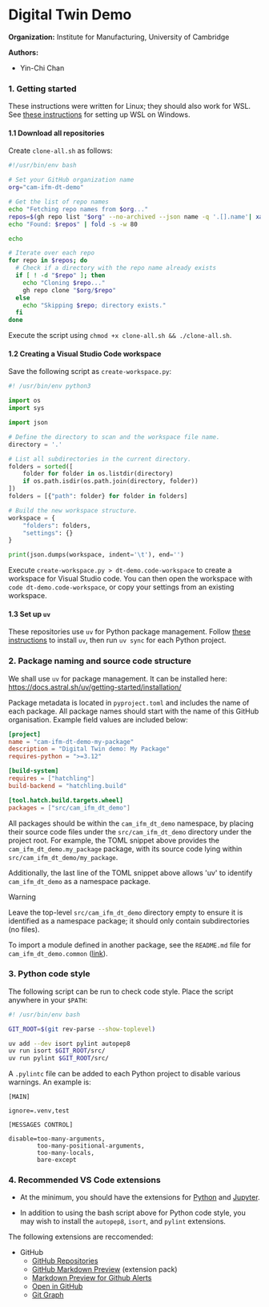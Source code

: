 # Digital Twin Demo

**Organization:** Institute for Manufacturing, University of Cambridge

**Authors:**
  - Yin-Chi Chan

### 1. Getting started

These instructions were written for Linux; they should also work for WSL. See [these instructions](https://learn.microsoft.com/en-us/windows/wsl/install) for setting up WSL on Windows.

#### 1.1 Download all repositories

Create `clone-all.sh` as follows:

```bash
#!/usr/bin/env bash

# Set your GitHub organization name
org="cam-ifm-dt-demo"

# Get the list of repo names
echo "Fetching repo names from $org..."
repos=$(gh repo list "$org" --no-archived --json name -q '.[].name'| xargs echo)
echo "Found: $repos" | fold -s -w 80

echo

# Iterate over each repo
for repo in $repos; do
  # Check if a directory with the repo name already exists
  if [ ! -d "$repo" ]; then
    echo "Cloning $repo..."
    gh repo clone "$org/$repo"
  else
    echo "Skipping $repo; directory exists."
  fi
done
```

Execute the script using `chmod +x clone-all.sh && ./clone-all.sh`.

#### 1.2 Creating a Visual Studio Code workspace

Save the following script as `create-workspace.py`:

```py
#! /usr/bin/env python3

import os
import sys

import json

# Define the directory to scan and the workspace file name.
directory = '.'

# List all subdirectories in the current directory.
folders = sorted([
    folder for folder in os.listdir(directory)
    if os.path.isdir(os.path.join(directory, folder))
])
folders = [{"path": folder} for folder in folders]

# Build the new workspace structure.
workspace = {
    "folders": folders,
    "settings": {}
}

print(json.dumps(workspace, indent='\t'), end='')
```

Execute `create-workspace.py > dt-demo.code-workspace` to create a workspace for Visual Studio code.  You can then open the workspace with `code dt-demo.code-workspace`, or copy your settings from an existing workspace.

#### 1.3 Set up `uv`

These repositories use `uv` for Python package management. Follow [these instructions](https://docs.astral.sh/uv/getting-started/installation/) to install `uv`, then run `uv sync` for each Python project.

### 2. Package naming and source code structure

We shall use `uv` for package management.  It can be installed here: <https://docs.astral.sh/uv/getting-started/installation/>

Package metadata is located in `pyproject.toml` and includes the name of each package. All package names should start with the name of this GitHub organisation. Example field values are included below:

```toml
[project]
name = "cam-ifm-dt-demo-my-package"
description = "Digital Twin demo: My Package"
requires-python = ">=3.12"

[build-system]
requires = ["hatchling"]
build-backend = "hatchling.build"

[tool.hatch.build.targets.wheel]
packages = ["src/cam_ifm_dt_demo"]
```

All packages should be within the `cam_ifm_dt_demo` namespace, by placing their source code files under the `src/cam_ifm_dt_demo` directory under the project root.  For example, the TOML snippet above provides the `cam_ifm_dt_demo.my_package` package, with its source code lying within `src/cam_ifm_dt_demo/my_package`.

Additionally, the last line of the TOML snippet above allows 'uv' to identify `cam_ifm_dt_demo` as a namespace package.

> [!warning]
> Leave the top-level `src/cam_ifm_dt_demo` directory empty to ensure it is identified as a namespace package; it should only contain subdirectories (no files).

To import a module defined in another package, see the `README.md` file for `cam_ifm_dt_demo.common` ([link](https://github.com/cam-ifm-dt-demo/common)).

### 3. Python code style

The following script can be run to check code style.  Place the script anywhere in your `$PATH`:

```bash
#! /usr/bin/env bash

GIT_ROOT=$(git rev-parse --show-toplevel)

uv add --dev isort pylint autopep8
uv run isort $GIT_ROOT/src/
uv run pylint $GIT_ROOT/src/
```

A `.pylintc` file can be added to each Python project to disable various warnings. An example is:

```
[MAIN]

ignore=.venv,test

[MESSAGES CONTROL]

disable=too-many-arguments,
        too-many-positional-arguments,
        too-many-locals,
        bare-except
```

### 4. Recommended VS Code extensions

- At the minimum, you should have the extensions for [Python](https://marketplace.visualstudio.com/items?itemName=ms-python.python) and [Jupyter](https://marketplace.visualstudio.com/items?itemName=ms-toolsai.jupyter).

- In addition to using the bash script above for Python code style, you may wish to install the `autopep8`, `isort`, and `pylint` extensions.

The following extensions are reccomended:

- GitHub
  - [GitHub Repositories](https://marketplace.visualstudio.com/items?itemName=GitHub.remotehub)
  - [GitHub Markdown Preview](http://marketplace.visualstudio.com/items?itemName=bierner.github-markdown-preview) (extension pack)
  - [Markdown Preview for Github Alerts](https://marketplace.visualstudio.com/items?itemName=yahyabatulu.vscode-markdown-alert)
  - [Open in GitHub](https://marketplace.visualstudio.com/items?itemName=fabiospampinato.vscode-open-in-github)
  - [Git Graph](http://marketplace.visualstudio.com/items?itemName=mhutchie.git-graph)
